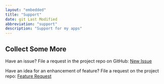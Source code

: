 ```yaml
---
layout: "embedded"
title: "Support"
date: git Last Modified
abbreviation: "support"
description: "Support for my apps"
---
```


## Collect Some More

Have an issue? File a request in the project repo on GitHub: [New Issue](https://github.com/AdamJ/CollectSomeMore/issues/new?template=bug_report.md)

Have an idea for an enhancement of feature? File a request on the project repo: [Feature Request](https://github.com/AdamJ/CollectSomeMore/issues/new?template=feature_request.md)
